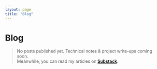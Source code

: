 ```yaml
---
layout: page
title: "Blog"
---
```


<!-- Font Awesome -->
<link rel="stylesheet" href="https://cdnjs.cloudflare.com/ajax/libs/font-awesome/6.4.0/css/all.min.css">

# Blog

> No posts published yet. Technical notes & project write-ups coming soon.  
> Meanwhile, you can read my articles on **[Substack](https://eneskasoglu.substack.com/)**.
